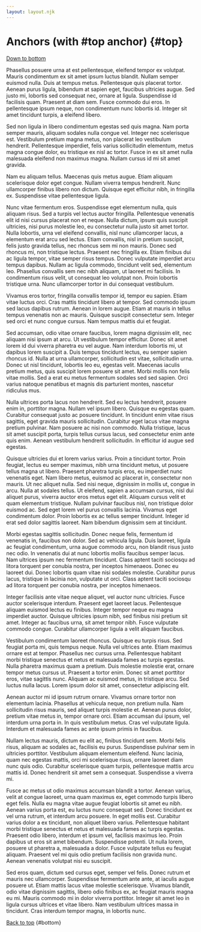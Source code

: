```yaml
---
layout: layout.njk
---
```

# Anchors (with #top anchor) {#top}

[Down to bottom](#bottom)
<!-- textlint-disable -->
Phasellus posuere urna at est pellentesque, eleifend tempor ex volutpat. Mauris condimentum ex sit amet ipsum luctus blandit. Nullam semper euismod nulla. Duis at tempus metus. Pellentesque quis placerat tortor. Aenean purus ligula, bibendum at sapien eget, faucibus ultricies augue. Sed justo mi, lobortis sed consequat nec, ornare at ligula. Suspendisse id facilisis quam. Praesent at diam sem. Fusce commodo dui eros. In pellentesque ipsum neque, non condimentum nunc lobortis id. Integer sit amet tincidunt turpis, a eleifend libero.

Sed non ligula in libero condimentum egestas sed quis magna. Nam porta semper mauris, aliquam sodales nulla congue vel. Integer nec scelerisque est. Vestibulum pretium magna metus, non placerat leo vestibulum hendrerit. Pellentesque imperdiet, felis varius sollicitudin elementum, metus magna congue dolor, eu tristique ex nisl ac tortor. Fusce in ex sit amet nulla malesuada eleifend non maximus magna. Nullam cursus id mi sit amet gravida.

Nam eu aliquam tellus. Maecenas quis metus augue. Etiam aliquam scelerisque dolor eget congue. Nullam viverra tempus hendrerit. Nunc ullamcorper finibus libero non dictum. Quisque eget efficitur nibh, in fringilla ex. Suspendisse vitae pellentesque ligula.

Nunc vitae fermentum eros. Suspendisse eget elementum nulla, quis aliquam risus. Sed a turpis vel lectus auctor fringilla. Pellentesque venenatis elit id nisi cursus placerat non et neque. Nulla dictum, ipsum quis suscipit ultricies, nisi purus molestie leo, eu consectetur nulla justo sit amet tortor. Nulla lobortis, urna vel eleifend convallis, nisl nunc ullamcorper lacus, a elementum erat arcu sed lectus. Etiam convallis, nisl in pretium suscipit, felis justo gravida tellus, nec rhoncus sem mi non mauris. Donec sed rhoncus mi, non tristique lectus. Praesent nec fringilla ex. Etiam finibus dui ac ligula tempor, vitae semper risus tempus. Donec vulputate imperdiet arcu tempus dapibus. Nullam ac ligula commodo, tincidunt velit sed, elementum leo. Phasellus convallis sem nec nibh aliquam, ut laoreet mi facilisis. In condimentum risus velit, ut consequat leo volutpat non. Proin lobortis tristique urna. Nunc ullamcorper tortor in dui consequat vestibulum.

Vivamus eros tortor, fringilla convallis tempor id, tempor eu sapien. Etiam vitae luctus orci. Cras mattis tincidunt libero at tempor. Sed commodo ipsum sed lacus dapibus rutrum. Aenean in lorem augue. Etiam at mauris in tellus tempus venenatis non ac mauris. Quisque suscipit consectetur sem. Integer sed orci et nunc congue cursus. Nam tempus mattis dui et feugiat.

Sed accumsan, odio vitae ornare faucibus, lorem magna dignissim elit, nec aliquam nisi ipsum at arcu. Ut vestibulum tempor efficitur. Donec sit amet lorem id dui viverra pharetra eu vel augue. Nam interdum lobortis mi, ut dapibus lorem suscipit a. Duis tempus tincidunt lectus, eu semper sapien rhoncus id. Nulla at urna ullamcorper, sollicitudin est vitae, sollicitudin urna. Donec ut nisl tincidunt, lobortis leo eu, egestas velit. Maecenas iaculis pretium metus, quis suscipit lorem posuere sit amet. Morbi mollis non felis vitae mollis. Sed a erat eu metus fermentum sodales sed sed sapien. Orci varius natoque penatibus et magnis dis parturient montes, nascetur ridiculus mus.

Nulla ultrices porta lacus non hendrerit. Sed eu lectus hendrerit, posuere enim in, porttitor magna. Nullam vel ipsum libero. Quisque eu egestas quam. Curabitur consequat justo ac posuere tincidunt. In tincidunt enim vitae risus sagittis, eget gravida mauris sollicitudin. Curabitur eget lacus vitae magna pretium pulvinar. Nam posuere ac nisi non commodo. Nulla tristique, lacus sit amet suscipit porta, turpis tellus cursus lacus, sed consectetur enim ante quis enim. Aenean vestibulum hendrerit sollicitudin. In efficitur id augue sed egestas.

Quisque ultricies dui et lorem varius varius. Proin a tincidunt tortor. Proin feugiat, lectus eu semper maximus, nibh urna tincidunt metus, ut posuere tellus magna ut libero. Praesent pharetra turpis eros, eu imperdiet nunc venenatis eget. Nam libero metus, euismod ac placerat in, consectetur non mauris. Ut nec aliquet nulla. Sed nisi neque, dignissim in mollis ut, congue in arcu. Nulla at sodales tellus. Ut eleifend, sapien a accumsan cursus, nisl dui aliquet purus, viverra auctor eros metus eget elit. Aliquam cursus velit et quam elementum tristique. Nullam pulvinar faucibus nisl, non tristique dolor euismod ac. Sed eget lorem vel purus convallis lacinia. Vivamus eget condimentum dolor. Proin lobortis ex ac tellus semper tincidunt. Integer id erat sed dolor sagittis laoreet. Nam bibendum dignissim sem at tincidunt.

Morbi egestas sagittis sollicitudin. Donec neque felis, fermentum id venenatis in, faucibus non dolor. Sed ac vehicula ligula. Duis laoreet, ligula ac feugiat condimentum, urna augue commodo arcu, non blandit risus justo nec odio. In venenatis dui at nunc lobortis mollis faucibus semper lacus. Nam ultrices ipsum nec fermentum tincidunt. Class aptent taciti sociosqu ad litora torquent per conubia nostra, per inceptos himenaeos. Donec eu laoreet dui. Donec lobortis quam vitae nisi sodales molestie. Curabitur purus lacus, tristique in lacinia non, vulputate ut orci. Class aptent taciti sociosqu ad litora torquent per conubia nostra, per inceptos himenaeos.

Integer facilisis ante vitae neque aliquet, vel auctor nunc ultricies. Fusce auctor scelerisque interdum. Praesent eget laoreet lacus. Pellentesque aliquam euismod lectus eu finibus. Integer tempor neque eu magna imperdiet auctor. Quisque ultricies ipsum nibh, sed finibus nisi pretium sit amet. Integer ac faucibus urna, sit amet tempor nibh. Fusce vulputate commodo congue. Curabitur ullamcorper ligula a velit aliquam faucibus.

Vestibulum condimentum laoreet rhoncus. Quisque eu turpis risus. Sed feugiat porta mi, quis tempus neque. Nulla vel ultrices ante. Etiam maximus ornare est at tempor. Phasellus nec cursus urna. Pellentesque habitant morbi tristique senectus et netus et malesuada fames ac turpis egestas. Nulla pharetra maximus quam a pretium. Duis molestie molestie erat, ornare tempor metus cursus ut. Praesent a tortor enim. Donec sit amet porttitor eros, vitae sagittis nunc. Aliquam ac euismod metus, in tristique arcu. Sed luctus nulla lacus. Lorem ipsum dolor sit amet, consectetur adipiscing elit.

Aenean auctor mi id ipsum rutrum ornare. Vivamus ornare tortor non elementum lacinia. Phasellus at vehicula neque, non pretium nulla. Nam sollicitudin risus mauris, sed aliquet turpis molestie et. Aenean purus dolor, pretium vitae metus in, tempor ornare orci. Etiam accumsan dui ipsum, vel interdum urna porta in. In quis vestibulum metus. Cras vel vulputate ligula. Interdum et malesuada fames ac ante ipsum primis in faucibus.

Nullam lectus mauris, dictum eu elit ac, finibus tincidunt sem. Morbi felis risus, aliquam ac sodales ac, facilisis eu purus. Suspendisse pulvinar sem in ultricies porttitor. Vestibulum aliquam elementum eleifend. Nunc lacinia, quam nec egestas mattis, orci mi scelerisque risus, ornare laoreet diam nunc quis odio. Curabitur scelerisque quam turpis, pellentesque mattis arcu mattis id. Donec hendrerit sit amet sem a consequat. Suspendisse a viverra mi.

Fusce ac metus ut odio maximus accumsan blandit a tortor. Aenean varius, velit at congue laoreet, urna quam maximus ex, eget commodo turpis libero eget felis. Nulla eu magna vitae augue feugiat lobortis sit amet eu nibh. Aenean varius porta est, eu luctus nunc consequat sed. Donec tincidunt ex vel urna rutrum, et interdum arcu posuere. In eget mollis est. Curabitur varius dolor a ex tincidunt, non aliquet libero varius. Pellentesque habitant morbi tristique senectus et netus et malesuada fames ac turpis egestas. Praesent odio libero, interdum et ipsum vel, facilisis maximus leo. Proin dapibus ut eros sit amet bibendum. Suspendisse potenti. Ut nulla lorem, posuere ut pharetra a, malesuada a dolor. Fusce vulputate tellus eu feugiat aliquam. Praesent vel mi quis odio pretium facilisis non gravida nunc. Aenean venenatis volutpat nisi eu suscipit.

Sed eros quam, dictum sed cursus eget, semper vel felis. Donec rutrum et mauris nec ullamcorper. Suspendisse fermentum ante ante, at iaculis augue posuere ut. Etiam mattis lacus vitae molestie scelerisque. Vivamus blandit, odio vitae dignissim sagittis, libero odio finibus ex, ac feugiat mauris magna eu mi. Mauris commodo mi in dolor viverra porttitor. Integer sit amet leo in ligula cursus ultrices et vitae libero. Nam vestibulum ultrices massa in tincidunt. Cras interdum tempor magna, in lobortis nunc. 
<!-- textlint-enable -->

[Back to top](#top) {#bottom}
